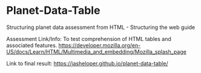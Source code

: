 # Planet-Data-Table
Structuring planet data assessment from HTML - Structuring the web guide

Assessment Link/Info:
To test comprehension of HTML tables and associated features.
https://developer.mozilla.org/en-US/docs/Learn/HTML/Multimedia_and_embedding/Mozilla_splash_page

Link to final result:
https://jasheloper.github.io/planet-data-table/
